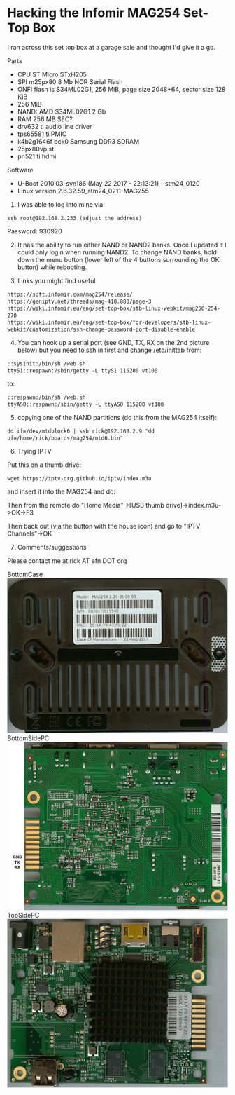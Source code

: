   Hacking the Infomir MAG254 Set-Top Box
==========================================

I ran across this set top box at a garage sale and thought I'd give it a go.

Parts

- CPU ST Micro STxH205
- SPI m25px80 8 Mb NOR Serial Flash
- ONFI flash is S34ML02G1, 256 MiB, page size 2048+64, sector size 128 KiB
- 256 MiB
- NAND: AMD S34ML02G1 2 Gb
- RAM 256 MB SEC?
- drv632 ti audio line driver
- tps65581 ti PMIC
- k4b2g1646f bck0  Samsung DDR3 SDRAM
- 25px80vp st
- pn521 ti hdmi

Software

- U-Boot 2010.03-svn186 (May 22 2017 - 22:13:21) - stm24_0120
- Linux version 2.6.32.59_stm24_0211-MAG255

1. I was able to log into mine via:

```
ssh root@192.168.2.233 (adjust the address)
```
Password: 930920

2. It has the ability to run either NAND or NAND2 banks. Once I updated it I could only login when running NAND2.  To change NAND banks, hold down the menu button (lower left of the 4 buttons surrounding the OK button) while rebooting.

3. Links you might find useful

```
https://soft.infomir.com/mag254/release/
https://geniptv.net/threads/mag-410.880/page-3
https://wiki.infomir.eu/eng/set-top-box/stb-linux-webkit/mag250-254-270
https://wiki.infomir.eu/eng/set-top-box/for-developers/stb-linux-webkit/customization/ssh-change-password-port-disable-enable
```

4. You can hook up a serial port (see GND, TX, RX on the 2nd picture below) but you need to ssh in first and change /etc/inittab from:

```
::sysinit:/bin/sh /web.sh
ttyS1::respawn:/sbin/getty -L ttyS1 115200 vt100
```

to:

```
::respawn:/bin/sh /web.sh
ttyAS0::respawn:/sbin/getty -L ttyAS0 115200 vt100
```

5. copying one of the NAND partitions (do this from the MAG254 itself):

```
dd if=/dev/mtdblock6 | ssh rick@192.168.2.9 "dd of=/home/rick/boards/mag254/mtd6.bin"
```

6. Trying IPTV

  Put this on a thumb drive:

```
wget https://iptv-org.github.io/iptv/index.m3u
```

  and insert it into the MAG254 and do:
	
  Then from the remote do "Home Media"->[USB thumb drive]->index.m3u->OK->F3

  Then back out (via the button with the house icon) and go to "IPTV Channels"->OK

7. Comments/suggestions

  Please contact me at rick AT efn DOT org

BottomCase
![alt text](https://github.com/rickbronson/Hacking-the-Infomir-MAG254/blob/master/docs/hardware/BottomCase.png "BottomCase")
BottomSidePC
![alt text](https://github.com/rickbronson/Hacking-the-Infomir-MAG254/blob/master/docs/hardware/BottomSidePC.png "BottomSidePC")
TopSidePC
![alt text](https://github.com/rickbronson/Hacking-the-Infomir-MAG254/blob/master/docs/hardware/TopSidePC.png "TopSidePC")
